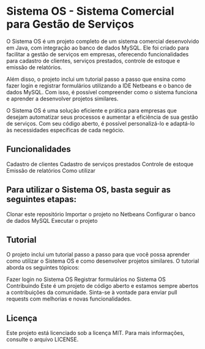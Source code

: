 
# Sistema OS - Sistema Comercial para Gestão de Serviços

O Sistema OS é um projeto completo de um sistema comercial desenvolvido em Java, com integração ao banco de dados MySQL. Ele foi criado para facilitar a gestão de serviços em empresas, oferecendo funcionalidades para cadastro de clientes, serviços prestados, controle de estoque e emissão de relatórios.

Além disso, o projeto inclui um tutorial passo a passo que ensina como fazer login e registrar formulários utilizando a IDE Netbeans e o banco de dados MySQL. Com isso, é possível compreender como o sistema funciona e aprender a desenvolver projetos similares.

O Sistema OS é uma solução eficiente e prática para empresas que desejam automatizar seus processos e aumentar a eficiência de sua gestão de serviços. Com seu código aberto, é possível personalizá-lo e adaptá-lo às necessidades específicas de cada negócio.

## Funcionalidades
Cadastro de clientes
Cadastro de serviços prestados
Controle de estoque
Emissão de relatórios
Como utilizar

## Para utilizar o Sistema OS, basta seguir as seguintes etapas:

Clonar este repositório
Importar o projeto no Netbeans
Configurar o banco de dados MySQL
Executar o projeto

## Tutorial
O projeto inclui um tutorial passo a passo para que você possa aprender como utilizar o Sistema OS e como desenvolver projetos similares. O tutorial aborda os seguintes tópicos:

Fazer login no Sistema OS
Registrar formulários no Sistema OS
Contribuindo
Este é um projeto de código aberto e estamos sempre abertos a contribuições da comunidade. Sinta-se à vontade para enviar pull requests com melhorias e novas funcionalidades.

## Licença
Este projeto está licenciado sob a licença MIT. Para mais informações, consulte o arquivo LICENSE.
